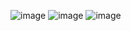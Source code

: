 ![image](https://github.com/Mehwarzaidi/Website-And-A-From-Save-Value-In-Database/assets/154052609/e53e0f9c-a99d-4ea6-8002-1ea689397406)
![image](https://github.com/Mehwarzaidi/Website-And-A-From-Save-Value-In-Database/assets/154052609/ab0b12d4-8486-49da-a2d1-b653a0abb01f)
![image](https://github.com/Mehwarzaidi/Website-And-A-From-Save-Value-In-Database/assets/154052609/e67ce92d-c65c-492b-98d4-0b8e3c308bd9)

